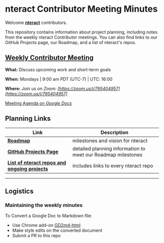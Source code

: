 # nteract Contributor Meeting Minutes

Welcome [**nteract**](https://nteract.io) contributors.

This repository contains information about project planning, including notes from the weekly nteract Contributor meetings. You can also find links to our GitHub Projects page, our Roadmap, and a list of nteract's repos.

## [Weekly Contributor Meeting](https://zoom.us/j/795404957)

**What:** Discuss upcoming work and short-term goals

**When:** Mondays | 9:00 am PDT (UTC-7) | UTC: 16:00

**Where:** _Join us on Zoom: [https://zoom.us/j/795404957](https://zoom.us/j/795404957)_

[Meeting Agenda on _Google Docs_](https://docs.google.com/document/d/1W5Eu1OdKmy9lYsJ4E-3tk4Y-VKNioORY78PidQkkjxE/edit)

## Planning Links

| Link                                                                                                | Description                                                  |
| --------------------------------------------------------------------------------------------------- | ------------------------------------------------------------ |
| [**Roadmap**](https://docs.google.com/document/d/1YDixHwNCWoPDUKeAmlR3q5c6ty1YklXuL2z53pL2lN4/edit) | milestones and vision for nteract                            |
| [**GitHub Projects Page**](https://github.com/orgs/nteract/projects)                                | detailed planning information to meet our Roadmap milestones |
| [**List of nteract repos and ongoing projects**](./project-list.md)                                 | includes links to every nteract repo                         |

---

## Logistics

### Maintaining the weekly minutes

To Convert a Google Doc to Markdown file:

- Use Chrome add-on [GD2md-html](https://chrome.google.com/webstore/detail/gd2md-html/igffnbdfnodiaphfmfaiiaegmoljbghf)
- Make style edits on the converted document
- Submit a PR to this repo
